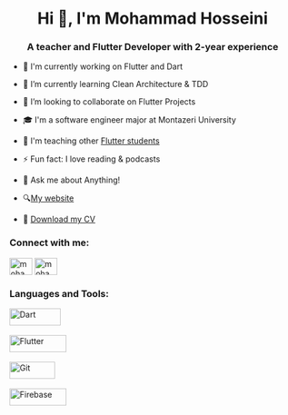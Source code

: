 <h1 align="center">Hi 👋, I'm Mohammad Hosseini</h1>
<h3 align="center">A teacher and Flutter Developer with 2-year experience</h3>


- 🔭 I'm currently working on Flutter and Dart

- 🌱 I’m currently learning Clean Architecture & TDD

- 👯 I’m looking to collaborate on Flutter Projects

- 🎓 I'm a software engineer major at Montazeri University

- 🤝 I'm teaching other [Flutter students](https://toplearn.com/masters/mohammadinfo)

- ⚡ Fun fact: I love reading & podcasts

- 💬 Ask me about Anything!

- 🔍[My website](https://mohammadruin3r.github.io/website/)

- 📝 [Download my CV](https://github.com/MohammadRuin3r/MohammadRuin3r/raw/master/Mohammad_Hosseini_CV.pdf)

<h3 align="left">Connect with me:</h3>
<p align="left">
<a href="https://linkedin.com/in/mohammadruin3r" target="blank"><img align="center" src="https://raw.githubusercontent.com/rahuldkjain/github-profile-readme-generator/master/src/images/icons/Social/linked-in-alt.svg" alt="mohammadruin3r" height="30" width="40" /></a>
<a href="https://instagram.com/mohammad.ruiner" target="blank"><img align="center" src="https://raw.githubusercontent.com/rahuldkjain/github-profile-readme-generator/master/src/images/icons/Social/instagram.svg" alt="mohammad.ruiner" height="30" width="40" /></a>
</p>



<h3 align="left">Languages and Tools:</h3>
 <a href="#" target="_blank">
  <img align="center" src="https://img.shields.io/badge/Dart-white?style=for-the-badge&logo=dart&logoColor=black" alt="Dart" height="30" width="90" />
 </a>
 <br>
 <br>
 <a href="#" target="_blank">
  <img align="center" src="https://img.shields.io/badge/Flutter-white?style=for-the-badge&logo=flutter&logoColor=black" alt="Flutter" height="30" width="100" />
 </a>
 <br>
 <br>
  <a href="#" target="_blank">
  <img align="center" src="https://img.shields.io/badge/git-white?style=for-the-badge&logo=git&logoColor=black" alt="Git" height="30" width="80" />
 </a>
 <br>
 <br>
   <a href="#" target="_blank">
  <img align="center" src="https://img.shields.io/badge/firebase-white?style=for-the-badge&logo=firebase&logoColor=black" alt="Firebase" height="30" width="100" />
 </a>

